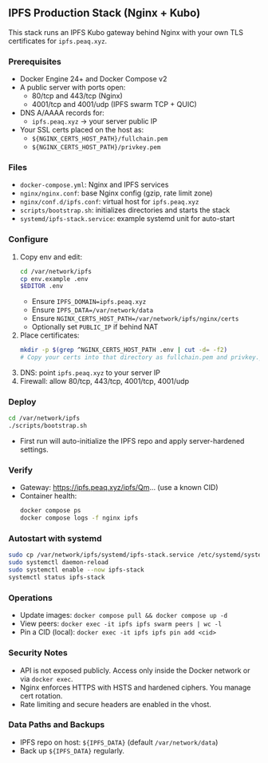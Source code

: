 ## IPFS Production Stack (Nginx + Kubo)

This stack runs an IPFS Kubo gateway behind Nginx with your own TLS certificates for `ipfs.peaq.xyz`.

### Prerequisites
- Docker Engine 24+ and Docker Compose v2
- A public server with ports open:
  - 80/tcp and 443/tcp (Nginx)
  - 4001/tcp and 4001/udp (IPFS swarm TCP + QUIC)
- DNS A/AAAA records for:
  - `ipfs.peaq.xyz` → your server public IP
- Your SSL certs placed on the host as:
  - `${NGINX_CERTS_HOST_PATH}/fullchain.pem`
  - `${NGINX_CERTS_HOST_PATH}/privkey.pem`

### Files
- `docker-compose.yml`: Nginx and IPFS services
- `nginx/nginx.conf`: base Nginx config (gzip, rate limit zone)
- `nginx/conf.d/ipfs.conf`: virtual host for `ipfs.peaq.xyz`
- `scripts/bootstrap.sh`: initializes directories and starts the stack
- `systemd/ipfs-stack.service`: example systemd unit for auto-start

### Configure
1. Copy env and edit:
   ```bash
   cd /var/network/ipfs
   cp env.example .env
   $EDITOR .env
   ```
   - Ensure `IPFS_DOMAIN=ipfs.peaq.xyz`
   - Ensure `IPFS_DATA=/var/network/data`
   - Ensure `NGINX_CERTS_HOST_PATH=/var/network/ipfs/nginx/certs`
   - Optionally set `PUBLIC_IP` if behind NAT
2. Place certificates:
   ```bash
   mkdir -p $(grep ^NGINX_CERTS_HOST_PATH .env | cut -d= -f2)
   # Copy your certs into that directory as fullchain.pem and privkey.pem
   ```
3. DNS: point `ipfs.peaq.xyz` to your server IP
4. Firewall: allow 80/tcp, 443/tcp, 4001/tcp, 4001/udp

### Deploy
```bash
cd /var/network/ipfs
./scripts/bootstrap.sh
```
- First run will auto-initialize the IPFS repo and apply server-hardened settings.

### Verify
- Gateway: https://ipfs.peaq.xyz/ipfs/Qm... (use a known CID)
- Container health:
  ```bash
  docker compose ps
  docker compose logs -f nginx ipfs
  ```

### Autostart with systemd
```bash
sudo cp /var/network/ipfs/systemd/ipfs-stack.service /etc/systemd/system/ipfs-stack.service
sudo systemctl daemon-reload
sudo systemctl enable --now ipfs-stack
systemctl status ipfs-stack
```

### Operations
- Update images: `docker compose pull && docker compose up -d`
- View peers: `docker exec -it ipfs ipfs swarm peers | wc -l`
- Pin a CID (local): `docker exec -it ipfs ipfs pin add <cid>`

### Security Notes
- API is not exposed publicly. Access only inside the Docker network or via `docker exec`.
- Nginx enforces HTTPS with HSTS and hardened ciphers. You manage cert rotation.
- Rate limiting and secure headers are enabled in the vhost.

### Data Paths and Backups
- IPFS repo on host: `${IPFS_DATA}` (default `/var/network/data`)
- Back up `${IPFS_DATA}` regularly.
